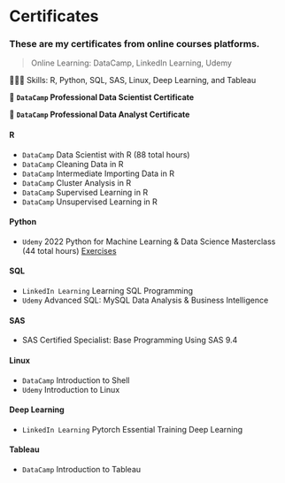 # Certificates
### These are my certificates from online courses platforms.
> Online Learning: DataCamp, LinkedIn Learning, Udemy

👩🏻‍💻 Skills: R, Python, SQL, SAS, Linux, Deep Learning, and Tableau

🌟 **`DataCamp` Professional Data Scientist Certificate**

🌟 **`DataCamp` Professional Data Analyst Certificate**

#### R
- `DataCamp` Data Scientist with R (88 total hours) 
- `DataCamp` Cleaning Data in R
- `DataCamp` Intermediate Importing Data in R
- `DataCamp` Cluster Analysis in R
- `DataCamp` Supervised Learning in R
- `DataCamp` Unsupervised Learning in R

#### Python
- `Udemy` 2022 Python for Machine Learning & Data Science Masterclass (44 total hours)
  [Exercises](https://github.com/makaylatang/Python-for-Machine-Learning-Data-Science)

#### SQL
- `LinkedIn Learning` Learning SQL Programming
- `Udemy` Advanced SQL: MySQL Data Analysis & Business Intelligence

#### SAS
- SAS Certified Specialist: Base Programming Using SAS 9.4

#### Linux
- `DataCamp` Introduction to Shell
- `Udemy` Introduction to Linux 

#### Deep Learning
- `LinkedIn Learning` Pytorch Essential Training Deep Learning

#### Tableau
- `DataCamp` Introduction to Tableau
